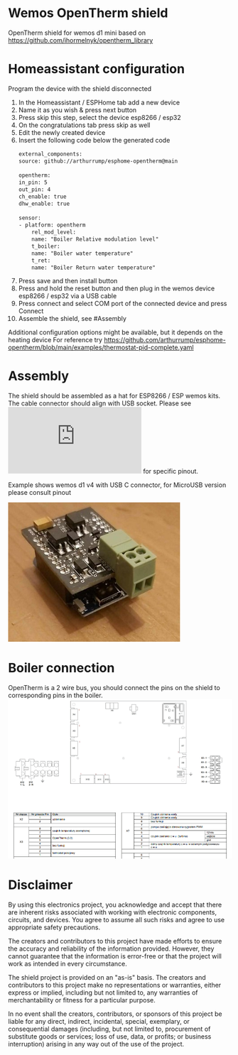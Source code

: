 # Wemos OpenTherm shield
OpenTherm shield for wemos d1 mini based on https://github.com/ihormelnyk/opentherm_library

# Homeassistant configuration
Program the device with the shield disconnected

1. In the Homeassistant / ESPHome tab add a new device 
2. Name it as you wish & press next button 
3. Press skip this step, select the device esp8266 / esp32 
4. On the congratulations tab press skip as well
5. Edit the newly created device
6. Insert the following code below the generated code
    ```
    external_components:
    source: github://arthurrump/esphome-opentherm@main

    opentherm:
    in_pin: 5
    out_pin: 4
    ch_enable: true
    dhw_enable: true

    sensor:
    - platform: opentherm
        rel_mod_level:
        name: "Boiler Relative modulation level"
        t_boiler:
        name: "Boiler water temperature"
        t_ret:
        name: "Boiler Return water temperature"
    ```
7. Press save and then install button
8. Press and hold the reset button and then plug in the wemos device esp8266 / esp32 via a USB cable
9. Press connect and select COM port of the connected device and press Connect
10. Assemble the shield, see #Assembly 

Additional configuration options might be available, but it depends on the heating device
For reference try https://github.com/arthurrump/esphome-opentherm/blob/main/examples/thermostat-pid-complete.yaml

# Assembly
The shield should be assembled as a hat for ESP8266 / ESP wemos kits.
The cable connector should align with USB socket.
Please see ![schematic](https://github.com/jacek27/wemos_open_therm/blob/main/top.pdf) for specific pinout.

Example shows wemos d1 v4 with USB C connector, for MicroUSB version please consult pinout

![OTShield](docs/otwemos.jpg)

# Boiler connection 
OpenTherm is a 2 wire bus, you should connect the pins on the shield to corresponding pins in the boiler. 
![BoilerConnection](docs/ot_pwhs.png)

# Disclaimer  

By using this electronics project, you acknowledge and accept that there are inherent risks associated with working with electronic components, circuits, and devices. You agree to assume all such risks and agree to use appropriate safety precautions.

The creators and contributors to this project have made efforts to ensure the accuracy and reliability of the information provided. However, they cannot guarantee that the information is error-free or that the project will work as intended in every circumstance.

The shield project is provided on an "as-is" basis. The creators and contributors to this project make no representations or warranties, either express or implied, including but not limited to, any warranties of merchantability or fitness for a particular purpose.

In no event shall the creators, contributors, or sponsors of this project be liable for any direct, indirect, incidental, special, exemplary, or consequential damages (including, but not limited to, procurement of substitute goods or services; loss of use, data, or profits; or business interruption) arising in any way out of the use of the project.

